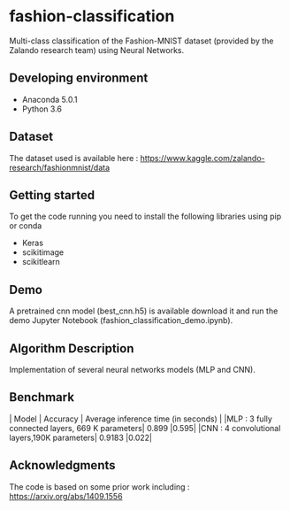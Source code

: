 # fashion-classification
Multi-class classification of the Fashion-MNIST dataset (provided by the Zalando research team)
 using Neural Networks.

## Developing environment
* Anaconda 5.0.1
* Python 3.6

## Dataset
The dataset used is available here :
https://www.kaggle.com/zalando-research/fashionmnist/data

## Getting started
To get the code running you need to install the following libraries using pip or conda
* Keras
* scikitimage
* scikitlearn

## Demo
A pretrained cnn model  (best_cnn.h5) is available download it and run the demo Jupyter Notebook
(fashion_classification_demo.ipynb).

## Algorithm Description
Implementation of several neural networks models (MLP and CNN).

## Benchmark

| Model | Accuracy | Average inference time (in seconds) |
|MLP : 3 fully connected layers, 669 K parameters| 0.899 |0.595|
|CNN : 4 convolutional layers,190K parameters| 0.9183 |0.022|

## Acknowledgments
 The code is based on some prior work including :
https://arxiv.org/abs/1409.1556
